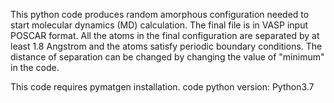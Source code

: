 This python code produces random amorphous configuration needed to start molecular dynamics (MD) calculation. The final file is in VASP input POSCAR format. All the atoms in the final configuration are separated by at least 1.8 Angstrom and the atoms satisfy periodic boundary conditions. The distance of separation can be changed by changing the value of "minimum" in the code. 

This code requires pymatgen installation. code python version: Python3.7
